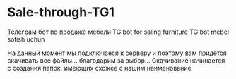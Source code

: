# Sale-through-TG1

Телеграм бот по продаже мебели
TG bot for saling furniture
TG bot mebel sotish uchun 

На данный момент мы подключаеся к серверу и поэтому вам придётся скачивать все файлы... благодарим за выбор...
Cкачивание начинается с создания папок, имеющих схожее с нашим наименование
